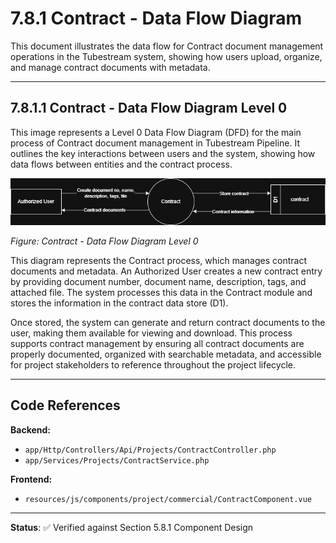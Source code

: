 # 7.8.1 Contract - Data Flow Diagram

This document illustrates the data flow for Contract document management operations in the Tubestream system, showing how users upload, organize, and manage contract documents with metadata.

---

## 7.8.1.1 Contract - Data Flow Diagram Level 0

This image represents a Level 0 Data Flow Diagram (DFD) for the main process of Contract document management in Tubestream Pipeline. It outlines the key interactions between users and the system, showing how data flows between entities and the contract process.

![7.8.1-Contract-0.png](7.8.1-Contract-0.png)

*Figure: Contract - Data Flow Diagram Level 0*

This diagram represents the Contract process, which manages contract documents and metadata. An Authorized User creates a new contract entry by providing document number, document name, description, tags, and attached file. The system processes this data in the Contract module and stores the information in the contract data store (D1).

Once stored, the system can generate and return contract documents to the user, making them available for viewing and download. This process supports contract management by ensuring all contract documents are properly documented, organized with searchable metadata, and accessible for project stakeholders to reference throughout the project lifecycle.

---

## Code References

**Backend:**
- `app/Http/Controllers/Api/Projects/ContractController.php`
- `app/Services/Projects/ContractService.php`

**Frontend:**
- `resources/js/components/project/commercial/ContractComponent.vue`

---

**Status**: ✅ Verified against Section 5.8.1 Component Design
